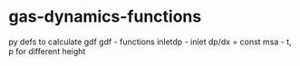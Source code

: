 # gas-dynamics-functions
py defs to calculate gdf
gdf - functions
inletdp - inlet dp/dx = const
msa - t, p for different height
